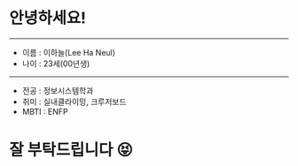 # 안녕하세요!
---
+ 이름 : 이하늘(Lee Ha Neul)
+ 나이 : 23세(00년생)
---
+ 전공 : 정보시스템학과
+ 취미 : 실내클라이밍, 크루저보드
+ MBTI : ENFP
# 잘 부탁드립니다 :stuck_out_tongue_closed_eyes:
